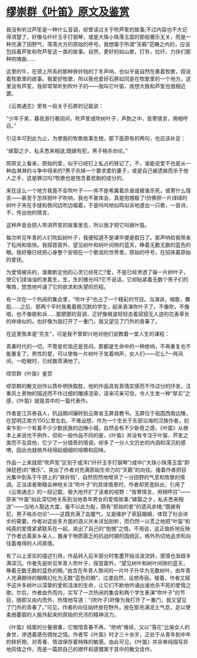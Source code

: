 # [缪崇群《叶笛》原文及鉴赏](https://www.vrrw.net/wx/8903.html)

我没有听过芦笙是一种什么音调，却曾读过关于吹芦笙的故事;不过内容也不大记得清楚了，好像与纤纤玉手打钢琴，或是大珠小珠落玉盘的那般雅乐无关，而是一种充满了田野气，落落大方的原始的呼号。我想属于所谓“天籁”范畴之内的，应该包括着芦笙和吹芦笙这一类的故事。自然，更好的如山歌，打夯，拉纤，力伕们那种吭唷曲……

这里的牛，在颈上所系的那种铁铃铛的丁冬声响，也似乎是自然在奏着牧歌，叙说着牧歌里的故事。我爱好牧歌，所以我也爱好石屏如同是在牧歌里的一个地方。这里没有芦笙，我却常常听到吹叶子的——我叫它叶笛，我想大致和芦笙也很相近罢。



《云南通志》里有一段关于石屏的记载说：

“少年子弟，暮夜游行巷闾间，吹芦笙或吹树叶子，声韵之中，皆寄情言，用相呼召。”

引证本可到此为止，为使我的牧歌故事生根，那下面原有的两句，也应该补足：

“嫁娶之夕，私夫悉来相送;既嫁有犯，男子格杀勿论。”

照原文上看来，原始的爱，似乎已经钉上私占的铁记了，不，谁能说爱不也是从一种血淋淋的斗争中得来的?男子杀掉一个要求爱的妻子，或是自己被遗嫉而杀于他人之手，这是罪过吗?牧歌也是饱含着悲剧的成分的。

来在这么一个地方我竟不会吹叶子——并不是希冀着杀谁或被谁杀死，或寄什么情言——甚至于怎样把叶子吹响，我也不甚体会，真是抱憾极了!仿佛把一片绿绿的树叶子夹在手缝和唇间边吹边唱着，于是呜呜地似鸣似诉地道出一只歌，一首诗，不，传出他的情言。

这种声音会把人带进芦笙的故事里去，所以我才把它叫做叶笛。

每次听见年青的人们吹起树叶子，我便知道不是课毕便是假日了。那声响给我带来了松闲和愉快。我探首窗外，望见树叶和树叶间隙的蓝天，睁着无数无数的蓝色的眼。我好像已经把心身整个安顿在一个歌谣的世界里。原始的呼号，在招徕着原始的爱抚。

为爱情被杀的，谁敢断定他的心灵已经死亡?爱，不是已经渗透了每一片树叶子，使它们绿油油的发着生，生，生的微光吗?它不说话，它却贴紧着无数个男子们的嘴唇，悠悠地吟诵了它的欲求和失望的历程。

有一次在一个热闹的集会里，“吹叶子”也占了一个精彩的节目。当演讲，唱歌，舞蹈……之后，那两个平时我看着极沉默的学生，起来表演吹叶子了。不像吹，不像唱，也不像歌和诉……那颤颤的音调，正好像微波轻轻击着寂寂无人迹的花香草长的岸缘似的。也好像为我打开了一重门，我又望见了门外的青春了。

在这里我本是“先生”，可是我不曾即兴地对他们说教着一堂人生的课程：

青春时代的一切，不管是欢愉还是苦闷，那都是生命中的一种绝响，不再重复也不能重复了。男性的爱，可以使每一片树叶子发着响声，女人们——花么?一阵风间，一眨眼时，已经飘零满地了。

缪崇群《叶笛》鉴赏

缪崇群的散文创作以质朴明快取胜，他的作品具有真情实感而不作过分的抒发，注重风土景物的描述而不作过细的雕琢渲染，读来可亲可信，令人生发一种“厚实”之感，《叶笛》就是其中的一篇代表作。

作者是江苏泰县人，抗战期间辗转到云南省玉屏县教书。玉屏位于祖国西南边陲，在昆明正南方150公里左右。不难设想，作为一个生长于东部沿海的汉族作者，初来乍到一个有着不少少数民族的边陲小城，自然会有不少新奇之感，《叶笛》从根本上来说也不例外，但和一般作品不同的是，《叶笛》并没有专注于叶笛、芦笙之类而不及其他，它少了一分猎奇的情调，却多了一分人文历史的内涵和深沉的感喟，因此也就格外经得起细细的咀嚼和回味。

作品一上来就把“吹芦笙”区别于或洋(“纤纤玉手打钢琴”)或中(“大珠小珠落玉盘”即弹琵琶)的“雅乐”，突出了作者对充满原始生命力的“天籁”的向往。接着作者把目光集中到系于牛颈上的“铁铃铛”，自然而然地增添了一分田野的气息和牧歌的情调。正当读者聚精会神地关注“吹叶子”的具体情景时，作者却旁逸斜出，引用了《云南通志》的一段记载，极大地开扩了读者的视野：“皆寄情言，用相呼召”——原来“叶笛”如此深切地关系到当地青年男女的爱情故事;“嫁娶之夕，私夫悉来相送”——当地人豁达大度，毫不以此为耻，颇有“原始的爱”的遗风余绪;“既嫁有犯，男子格杀勿论”——这既充满了血腥气，又是维护了家庭婚姻，体现了社会进步的需要。作者对这些多方面的涵义并未详加剖析，而仍然一以贯之地把“叶笛”和纯真的爱情紧紧联系在一起，突出了自己的“抱憾”之情。不用说，这正曲折地反映了作者远离家乡亲人，置身于物质匮乏的抗战时期的国统区，格外热切地追求和向往着难得的人间真情。

有了以上坚实的描述引用，作品转入后半部分时笔墨开始活泼流转，感情也渐趋丰满深沉。作者先是听见年青人吹叶子，探首窗外，“望见树叶和树叶间隙的蓝天，睁着无数无数的蓝色的眼。”由含在年青人唇间的一片叶子升华为无数树叶，由年青人充满期待的眼睛幻化为无数“蓝色的眼”，过渡自然，设想奇丽。接着，作者又赋予这许多树叶以深挚的爱和活泼的生命，让它们不断地吟诵出谁也杀不死的爱情之歌。尔后，作者由外而内，实写了一次热闹的集会和两个学生表演“吹叶子”的节目，随即又由内而外，热情地写道：“(吹叶子)好像为我打开了一重门，我又望见了门外的青春了。”可见，作者的向往始终放在野外，放在那充满泥土气息，足以使柔弱萎靡的人振作起来的原始的充沛的精神活力。

《叶笛》结尾的分量很重，它惋惜青春不再，“绝响”难续，又以“落花”比喻女人的身世，渗透着感伤惆怅之情。作者写《叶笛》时才三十余岁，正处于从青年到中年的转折期，对青春、情谊保存着特殊的敏感。由此可见，《叶笛》并非单纯描写异地风情之作，而是一篇把自己的襟怀和感慨寓于其中的散文佳作。

